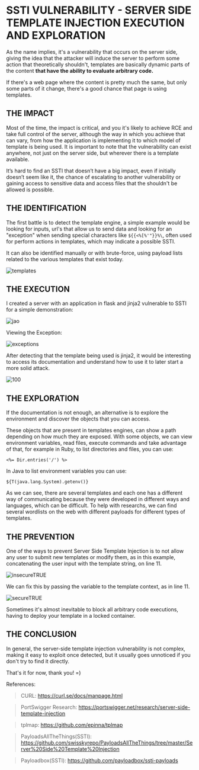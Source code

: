 
# SSTI VULNERABILITY - SERVER SIDE TEMPLATE INJECTION EXECUTION AND EXPLORATION

As the name implies, it's a vulnerability that occurs on the server side, giving the idea that the attacker will induce the server to perform some action that theoretically shouldn't, templates are basically dynamic parts of the content **that have the ability to evaluate arbitrary code.**

If there's a web page where the content is pretty much the same, but only some parts of it change, there's a good chance that page is using templates.


## **THE IMPACT**

Most of the time, the impact is critical, and you it's likely to achieve RCE and take full control of the server, although the way in which you achieve that can vary, from how the application is implementing it to which model of template is being used. It is important to note that the vulnerability can exist anywhere, not just on the server side, but wherever there is a template available.

It’s hard to find an SSTI that doesn’t have a big impact, even if initially doesn’t seem like it, the chance of escalating to another vulnerability or gaining access to sensitive data and access files that the shouldn't be allowed is possible.


## **THE IDENTIFICATION**

The first battle is to detect the template engine, a simple example would be looking for inputs, url's that allow us to send data and looking for an "exception" when sending special characters like `${{<%[%'"}}%\`, often used for perform actions in templates, which may indicate a possible SSTI.

It can also be identified manually or with brute-force, using payload lists related to the various templates that exist today.

![templates](https://user-images.githubusercontent.com/66689576/180703700-6ff138ae-5581-48df-8449-b1764c51e066.png)

## **THE EXECUTION**

I created a server with an application in flask and jinja2 vulnerable to SSTI for a simple demonstration:

![jao](https://user-images.githubusercontent.com/66689576/180695563-12d6c548-63ac-46b0-b184-e7f3e1cd511f.png)

Viewing the Exception:

![exceptions](https://user-images.githubusercontent.com/66689576/180695573-afa09e2a-3dec-47e5-8dbf-2594ee1955d4.png)

After detecting that the template being used is jinja2, it would be interesting to access its documentation and understand how to use it to later start a more solid attack.

![100](https://user-images.githubusercontent.com/66689576/180695595-66f01230-8349-4580-a5ce-af518581ac4d.png)

## **THE EXPLORATION**

If the documentation is not enough, an alternative is to explore the environment and discover the objects that you can access.

These objects that are present in templates engines, can show a path depending on how much they are exposed. With some objects, we can view environment variables, read files, execute commands and take advantage of that, for example in Ruby, to list directories and files, you can use:

    <%= Dir.entries('/') %>

In Java to list environment variables you can use:

    ${T(java.lang.System).getenv()}

As we can see, there are several templates and each one has a different way of communicating because they were developed in different ways and languages, which can be difficult. To help with researchs, we can find several wordlists on the web with different payloads for different types of templates.

## **THE PREVENTION**

One of the ways to prevent Server Side Template Injection is to not allow any user to submit new templates or modify them, as in this example, concatenating the user input with the template string, on line 11.

![insecureTRUE](https://user-images.githubusercontent.com/66689576/180862782-e4e1084e-3403-423b-8f85-efce5bbeaccd.png)

We can fix this by passing the variable to the template context, as in line 11.

![secureTRUE](https://user-images.githubusercontent.com/66689576/180862800-7c9e6caa-7fb4-4829-ab6d-64f941e959d4.png)

Sometimes it's almost inevitable to block all arbitrary code executions, having to deploy your template in a locked container.

## **THE CONCLUSION**

In general, the server-side template injection vulnerability is not complex, making it easy to exploit once detected, but it usually goes unnoticed if you don't try to find it directly.

That's it for now, thank you! =)

References:
>CURL: https://curl.se/docs/manpage.html

>PortSwigger Research: https://portswigger.net/research/server-side-template-injection

>tplmap: https://github.com/epinna/tplmap

>PayloadsAllTheThings(SSTI): https://github.com/swisskyrepo/PayloadsAllTheThings/tree/master/Server%20Side%20Template%20Injection

>Payloadbox(SSTI): https://github.com/payloadbox/ssti-payloads
